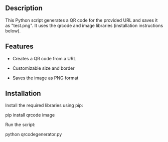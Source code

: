## Description

This Python script generates a QR code for the provided URL and saves it as "test.png". It uses the qrcode and image libraries (installation instructions below).

## Features

- Creates a QR code from a URL

- Customizable size and border

- Saves the image as PNG format

## Installation

Install the required libraries using pip:

pip install qrcode image

Run the script:

python qrcodegenerator.py